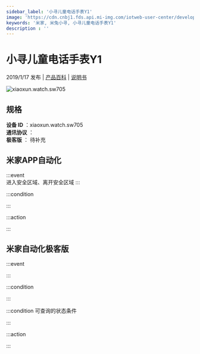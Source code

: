 ```yaml
---
sidebar_label: '小寻儿童电话手表Y1'
image: 'https://cdn.cnbj1.fds.api.mi-img.com/iotweb-user-center/developer_16788709875146sKxzt31.png?GalaxyAccessKeyId=AKVGLQWBOVIRQ3XLEW&Expires=9223372036854775807&Signature=2iikyh6QfRjz32+PdtztgQU5b1g='
keywords: '米家, 米兔小寻, 小寻儿童电话手表Y1'
description : ''
---
```

# 小寻儿童电话手表Y1

2019/1/17 发布 | [产品百科](https://home.mi.com/webapp/content/baike/product/index.html?model=xiaoxun.watch.sw705/) | [说明书](https://home.mi.com/views/introduction.html?model=xiaoxun.watch.sw705&region=cn)

![xiaoxun.watch.sw705](https://cdn.cnbj1.fds.api.mi-img.com/iotweb-user-center/developer_16788709875146sKxzt31.png?GalaxyAccessKeyId=AKVGLQWBOVIRQ3XLEW&Expires=9223372036854775807&Signature=2iikyh6QfRjz32+PdtztgQU5b1g=)

## 规格  
> 
**设备 ID** ：xiaoxun.watch.sw705  
**通讯协议** ：  
**极客版**  ： 待补充 


## 米家APP自动化  

:::event  
进入安全区域、离开安全区域
:::

:::condition  

:::

:::action   

:::

## 米家自动化极客版  

:::event  

:::

:::condition  

:::

:::condition 可查询的状态条件  

:::

:::action  

:::

        
